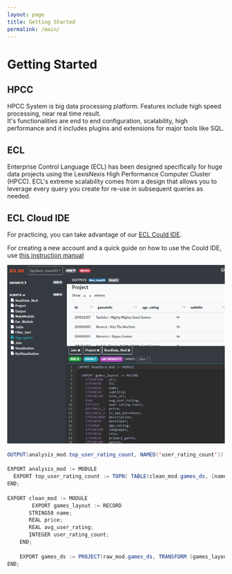 ```yaml
---
layout: page
title: Getting Started
permalink: /main/
---
```


# Getting Started
## HPCC
HPCC System is big data processing platform. Features include high speed processing, near real time result.\
It's functionalities are end to end configuration, scalability, high performance and it includes plugins and extensions for major tools like SQL.

## ECL
Enterprise Control Language (ECL) has been designed specifically for huge data projects using the LexisNexis High Performance Computer Cluster (HPCC). ECL's extreme scalability comes from a design that allows you to leverage
every query you create for re-use in subsequent queries as needed. 


## ECL Cloud IDE
For practicing, you can take advantage of our [ECL Could IDE](https://ide.hpccsystems.com/auth/login).

For creating a new account and a quick guide on how to use the Could IDE, use 
[this instruction manual](/references/cloudide_setup.md)

<!-- ![ Cloud IDE screenshot](/docs/intro/images/cloudIDE.jpg) -->
<img width="600" alt="portfolio_view" src="images/cloudIDE.jpg">

```java
OUTPUT(analysis_mod.top_user_rating_count, NAMED('user_rating_count'));

EXPORT analysis_mod := MODULE
  EXPORT top_user_rating_count := TOPN( TABLE(clean_mod.games_ds, {name, user_rating_count}) , 10, -user_rating_count);     
END;

EXPORT clean_mod := MODULE
		EXPORT games_layout := RECORD
       STRING50 name;
       REAL price;
       REAL avg_user_rating;
       INTEGER user_rating_count;
    END;
     
    EXPORT games_ds := PROJECT(raw_mod.games_ds, TRANSFORM (games_layout, SELF:=LEFT));
END;

```
